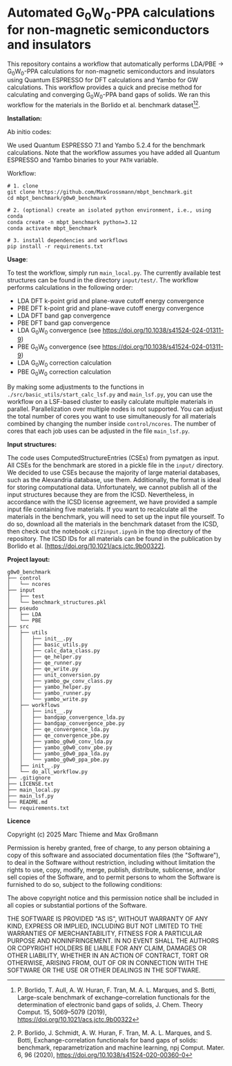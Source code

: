 # Automated G<sub>0</sub>W<sub>0</sub>-PPA calculations for non-magnetic semiconductors and insulators

This repository contains a workflow that automatically performs LDA/PBE → G<sub>0</sub>W<sub>0</sub>-PPA calculations for non-magnetic semiconductors and insulators using Quantum ESPRESSO for DFT calculations and Yambo for GW calculations.
This workflow provides a quick and precise method for calculating and converging G<sub>0</sub>W<sub>0</sub>-PPA band gaps of solids.
We ran this workflow for the materials in the Borlido et al. benchmark dataset[^jctc][^npj].

[^jctc]: P. Borlido, T. Aull, A. W. Huran, F. Tran, M. A. L. Marques, and S. Botti, Large-scale benchmark of exchange–correlation functionals for the determination of electronic band gaps of solids, J. Chem. Theory Comput. 15, 5069–5079 (2019), https://doi.org/10.1021/acs.jctc.9b00322
[^npj]: P. Borlido, J. Schmidt, A. W. Huran, F. Tran, M. A. L. Marques, and S. Botti, Exchange-correlation functionals for band gaps of solids: benchmark, reparametrization and machine learning, npj Comput. Mater. 6, 96 (2020), https://doi.org/10.1038/s41524-020-00360-0

**Installation:**

Ab initio codes:

We used Quantum ESPRESSO 7.1 and Yambo 5.2.4 for the benchmark calculations.
Note that the workflow assumes you have added all Quantum ESPRESSO and Yambo binaries to your `PATH` variable.

Workflow:

```
# 1. clone
git clone https://github.com/MaxGrossmann/mbpt_benchmark.git
cd mbpt_benchmark/g0w0_benchmark

# 2. (optional) create an isolated python environment, i.e., using conda
conda create -n mbpt_benchmark python=3.12
conda activate mbpt_benchmark

# 3. install dependencies and workflows
pip install -r requirements.txt
```

**Usage**:

To test the workflow, simply run `main_local.py`. The currently available test structures can be found in the directory `input/test/`. 
The workflow performs calculations in the following order:

* LDA DFT k-point grid and plane-wave cutoff energy convergence
* PBE DFT k-point grid and plane-wave cutoff energy convergence
* LDA DFT band gap convergence
* PBE DFT band gap convergence
* LDA G<sub>0</sub>W<sub>0</sub> convergence (see https://doi.org/10.1038/s41524-024-01311-9)
* PBE G<sub>0</sub>W<sub>0</sub> convergence (see https://doi.org/10.1038/s41524-024-01311-9)
* LDA G<sub>0</sub>W<sub>0</sub> correction calculation
* PBE G<sub>0</sub>W<sub>0</sub> correction calculation

By making some adjustments to the functions in `./src/basic_utils/start_calc_lsf.py` and `main_lsf.py`, you can use the workflow on a LSF-based cluster to easily calculate multiple materials in parallel. 
Parallelization over multiple nodes is not supported. 
You can adjust the total number of cores you want to use simultaneously for all materials combined by changing the number inside `control/ncores`.
The number of cores that each job uses can be adjusted in the file `main_lsf.py`.

**Input structures:**

The code uses ComputedStructureEntries (CSEs) from pymatgen as input. 
All CSEs for the benchmark are stored in a pickle file in the `input/` directory.
We decided to use CSEs because the majority of large material databases, such as the Alexandria database, use them. 
Additionally, the format is ideal for storing computational data. 
Unfortunately, we cannot publish all of the input structures because they are from the ICSD. 
Nevertheless, in accordance with the ICSD license agreement, we have provided a sample input file containing five materials.
If you want to recalculate all the materials in the benchmark, you will need to set up the input file yourself.
To do so, download all the materials in the benchmark dataset from the ICSD, then check out the notebook `cif2input.ipynb` in the top directory of the repository.
The ICSD IDs for all materials can be found in the publication by Borlido et al. [https://doi.org/10.1021/acs.jctc.9b00322].

**Project layout:**

```
g0w0_benchmark
├── control
│   └── ncores
├── input
│   ├── test
│   └── benchmark_structures.pkl
├── pseudo
│   ├── LDA
│   └── PBE
├── src
│   ├── utils
│   │   ├── init__.py
│   │   ├── basic_utils.py
│   │   ├── calc_data_class.py
│   │   ├── qe_helper.py
│   │   ├── qe_runner.py
│   │   ├── qe_write.py
│   │   ├── unit_conversion.py
│   │   ├── yambo_gw_conv_class.py
│   │   ├── yambo_helper.py
│   │   ├── yambo_runner.py
│   │   └── yambo_write.py
│   ├── workflows
│   │   ├── init__.py
│   │   ├── bandgap_convergence_lda.py
│   │   ├── bandgap_convergence_pbe.py
│   │   ├── qe_convergence_lda.py
│   │   ├── qe_convergence_pbe.py
│   │   ├── yambo_g0w0_conv_lda.py
│   │   ├── yambo_g0w0_conv_pbe.py
│   │   ├── yambo_g0w0_ppa_lda.py
│   │   └── yambo_g0w0_ppa_pbe.py
│   ├── init__.py
│   └── do_all_workflow.py
├── .gitignore
├── LICENSE.txt
├── main_local.py
├── main_lsf.py
├── README.md
└── requirements.txt
```

**Licence**

Copyright (c) 2025 Marc Thieme and Max Großmann

Permission is hereby granted, free of charge, to any person obtaining a copy of this software and associated documentation files (the "Software"), to deal in the Software without restriction, including without limitation the rights to use, copy, modify, merge, publish, distribute, sublicense, and/or sell copies of the Software, and to permit persons to whom the Software is furnished to do so, subject to the following conditions:

The above copyright notice and this permission notice shall be included in all copies or substantial portions of the Software.

THE SOFTWARE IS PROVIDED "AS IS", WITHOUT WARRANTY OF ANY KIND, EXPRESS OR IMPLIED, INCLUDING BUT NOT LIMITED TO THE WARRANTIES OF MERCHANTABILITY, FITNESS FOR A PARTICULAR PURPOSE AND NONINFRINGEMENT. IN NO EVENT SHALL THE AUTHORS OR COPYRIGHT HOLDERS BE LIABLE FOR ANY CLAIM, DAMAGES OR OTHER LIABILITY, WHETHER IN AN ACTION OF CONTRACT, TORT OR OTHERWISE, ARISING FROM, OUT OF OR IN CONNECTION WITH THE SOFTWARE OR THE USE OR OTHER DEALINGS IN THE SOFTWARE.
